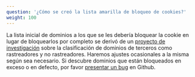 ```yaml
---
question: '¿Cómo se creó la lista amarilla de bloqueo de cookies?'
weight: 100
---
```


La lista inicial de dominios a los que se les debería bloquear la cookie en lugar de bloquearlos por completo se derivó de un [proyecto de investigación](https://jonathanmayer.org/papers_data/bau13.pdf) sobre la clasificación de dominios de terceros como rastreadores y no rastreadores. Haremos ajustes ocasionales a la misma según sea necesario. Si descubre dominios que están bloqueados en exceso o en defecto, por favor [presentar un bug](https://github.com/EFForg/privacybadger/issues) en Github.
